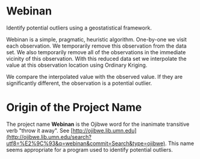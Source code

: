 # Webinan

Identify potential outliers using a geostatistical framework.

Webinan is a simple, pragmatic, heuristic algorithm. One-by-one we visit each observation. We temporarily remove this observation from the data set. We also temporarily remove all of the observations in the immediate vicinity of this observation. With this reduced data set we interpolate the value at this observation location using Ordinary Kriging.

We compare the interpolated value with the observed value. If they are significantly different, the observation is a potential outlier.

# Origin of the Project Name

The project name __Webinan__ is the Ojibwe word for the inanimate transitive verb "throw it away". See [http://ojibwe.lib.umn.edu](http://ojibwe.lib.umn.edu/search?utf8=%E2%9C%93&q=webinan&commit=Search&type=ojibwe). This name seems appropriate for a program used to identify potential outliers.
